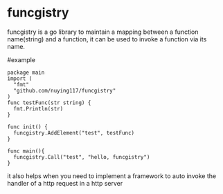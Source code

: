 # funcgistry
funcgistry is a go library to maintain a mapping between a function name(string) and a function, it can be used to invoke a function via its name.

#example
```
package main
import (
  "fmt"
  "github.com/nuying117/funcgistry"
)
func testFunc(str string) {
  fmt.Println(str)
}

func init() {
  funcgistry.AddElement("test", testFunc)
}

func main(){
  funcgistry.Call("test", "hello, funcgistry")
}
```

it also helps when you need to implement a framework to auto invoke the handler of a http request in a http server
